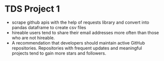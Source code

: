 #  TDS Project 1
- scrape github apis with the help of requests library and convert into pandas dataframe to create csv files
- hireable users tend to share their email addresses more often than those who are not hireable.
- A recommendation that developers should maintain active GitHub repositories. Repositories with frequent updates and meaningful projects tend to gain more stars and followers.
